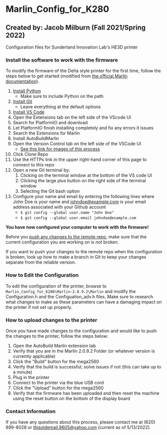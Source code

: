 # Marlin_Config_for_K280
## Created by: Jacob Milburn (Fall 2021/Spring 2022)

Configuration files for Sunderland Innovation Lab's HE3D printer

### Install the software to work with the firmware
To modify the firmware of the Delta style printer for the first time, follow the steps below to get started (modified from [the official Marlin documentation](https://github.com/MarlinFirmware/MarlinDocumentation/blob/master/_basics/auto_build_marlin.md)).
1. [Install Python](https://www.python.org/getit/)
    - Make sure to include Python on the path
2. [Install Git](https://git-scm.com/downloads)
    - Leave everything at the default options
4. [Install VS Code](https://code.visualstudio.com/Download)
5. Open the Extensions tab on the left side of the VScode UI
6. Search for PlatformIO and download
7. Let PlatformIO finish installing completely and fix any errors it issues
8. Search the Extensions for Marlin
9. Install AutoBuildMarlin
10. Open the Version Control tab on the left side of the VSCode UI
    - [See this link for images of this process](https://code.visualstudio.com/Docs/editor/versioncontrol#_cloning-a-repository)
12. Click Clone Repo
13. Use the HTTPs link in the upper right-hand corner of this page to connect to this repo
14. Open a new Git terminal by:
    1. Clicking on the terminal window at the bottom of the VS code UI
    2. Clicking the large plus button on the right side of the terminal window
    3. Selecting the Git bash option
15. Configure your name and email by entering the following lines where John Doe is your name and johndoe@example.com is your email address associated with your Github account
    - ```$ git config --global user.name "John Doe"```
    - ```$ git config --global user.email johndoe@example.com```

**You have now configured your computer to work with the firmware!**

Before you [push any changes to the remote repo](https://zeroesandones.medium.com/how-to-commit-and-push-your-changes-to-your-github-repository-in-vscode-77a7a3d7dd02), make sure that the current configuration you are working on is not broken.

If you want to push your changes to the remote repo when the configuration is broken, look up how to make a branch in Git to keep your changes separate from the reliable version. 

### How to Edit the Configuration
To edit the configuration of the printer, browse to ```Marlin_Config_for_K280\Marlin-2.0.9.2\Marlin``` and modify the Configuration.h and the Configuation_adv.h files. 
Make sure to research what changes to make as these parameters can have a damaging impact on the printer if not set up properly. 

### How to upload changes to the printer
Once you have made changes to the configuration and would like to push the changes to the printer, follow the steps below:
1. Open the AutoBuild Marlin extension tab
2. Verify that you are in the Marlin 2.0.9.2 Folder (or whatever version is currently applicable)
3. Click the "Build" button for the mega2560
4. Verify that the build is successful; solve issues if not (this can take up to a minute)
5. Plug in the printer
6. Connect to the printer via the blue USB cord
7. Click the "Upload" button for the mega2560
8. Verify that the firmware has been uploaded and then reset the machine using the reset button on the bottom of the display board


### Contact Information
If you have any questions about this process, please contact me at (620) 899-8028 or thisoldemail.9605@yahoo.com (current as of 5/13/2022).
